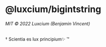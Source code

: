 # @luxcium/bigintstring

###### MIT © 2022 Luxcium (Benjamin Vincent)

† Scientia es lux principium✨ ™
